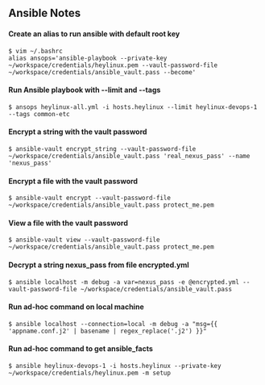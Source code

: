 Ansible Notes
---

#### Create an alias to run ansible with default root key
```
$ vim ~/.bashrc
alias ansops='ansible-playbook --private-key ~/workspace/credentials/heylinux.pem --vault-password-file ~/workspace/credentials/ansible_vault.pass --become'
```

#### Run Ansible playbook with --limit and --tags
```
$ ansops heylinux-all.yml -i hosts.heylinux --limit heylinux-devops-1 --tags common-etc
```

#### Encrypt a string with the vault password
```
$ ansible-vault encrypt_string --vault-password-file ~/workspace/credentials/ansible_vault.pass 'real_nexus_pass' --name 'nexus_pass'
```

#### Encrypt a file with the vault password
```
$ ansible-vault encrypt --vault-password-file ~/workspace/credentials/ansible_vault.pass protect_me.pem
```

#### View a file with the vault password
```
$ ansible-vault view --vault-password-file ~/workspace/credentials/ansible_vault.pass protect_me.pem
```

#### Decrypt a string nexus_pass from file encrypted.yml
```
$ ansible localhost -m debug -a var=nexus_pass -e @encrypted.yml --vault-password-file ~/workspace/credentials/ansible_vault.pass
```

#### Run ad-hoc command on local machine
```
$ ansible localhost --connection=local -m debug -a "msg={{ 'appname.conf.j2' | basename | regex_replace('.j2') }}"
```

#### Run ad-hoc command to get ansible_facts
```
$ ansible heylinux-devops-1 -i hosts.heylinux --private-key ~/workspace/credentials/heylinux.pem -m setup
```
